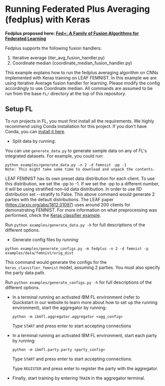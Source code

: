# Running Federated Plus Averaging (fedplus) with Keras

**Fedplus proposed here: [Fed+: A Family of Fusion Algorithms for Federated Learning](https://arxiv.org/pdf/2009.06303.pdf)**

Fedplus supports the following fusion handlers:
1. Iterative average (iter_avg_fusion_handler.py)
2. Coordinate median (coordinate_median_fusion_handler.py)

This example explains how to run the fedplus averaging algorithm on CNNs implemented with Keras training on LEAF FEMNIST. In this 
example we are using Iterative Average fusion handler for learning. Please modify the config accordingly to use Coordinate median. 
All commands are assumed to be run from the base `FL/` directory at the top of this repository.

## Setup FL

To run projects in FL, you must first install all the requirements. 
We highly recommend using Conda installation for this project. If you don't have Conda,
you can [install it here](https://docs.conda.io/projects/conda/en/latest/user-guide/install/).

- Split data by running:

You can use `generate_data.py` to generate sample data on any of FL's integrated datasets. For example, you could run:
```
python examples/generate_data.py -n 2 -d femnist -pp -1
Note: This might take some time to download and unpack the contents.
```

LEAF FEMNIST has its own preset data distribution for each client. To use this distribution, we set the -pp to -1. If we
set the -pp to a different number, it will be using stratified non-iid data distribution. In order to use IID distribution
set --stratify to False.
This above command would generate 2 parties with the default distributions. The LEAF paper (https://arxiv.org/abs/1812.01097)
uses around 200 clients for demonstrating FEMNIST. For more information on what preprocessing was performed, 
check the [Keras classifier example](keras_classifier_femnist).

Run `python examples/generate_data.py -h` for full descriptions
of the different options. 

- Generate config files by running:

```
python examples/generate_configs.py -m fedplus -n 2 -d femnist -p  examples/data/femnist/orig_dist
```

This command would generate the configs for the `keras_classifier_femnist` model, assuming 2 parties.
You must also specify the party data path. 

Run `python examples/generate_configs.py -h` for full descriptions of the different options.

- In a terminal running an activated IBM FL environment 
(refer to Quickstart in our website to learn more about how to set up the running environment), start the aggregator by running:
    ```
    python -m ibmfl.aggregator.aggregator <agg_config>
    ```
    Type `START` and press enter to start accepting connections
- In a terminal running an activated IBM FL environment, start each party by running:
    ```
    python -m ibmfl.party.party <party_config>
    ```
    Type `START` and press enter to start accepting connections.
    
    Type  `REGISTER` and press enter to register the party with the aggregator. 
- Finally, start training by entering `TRAIN` in the aggregator terminal.